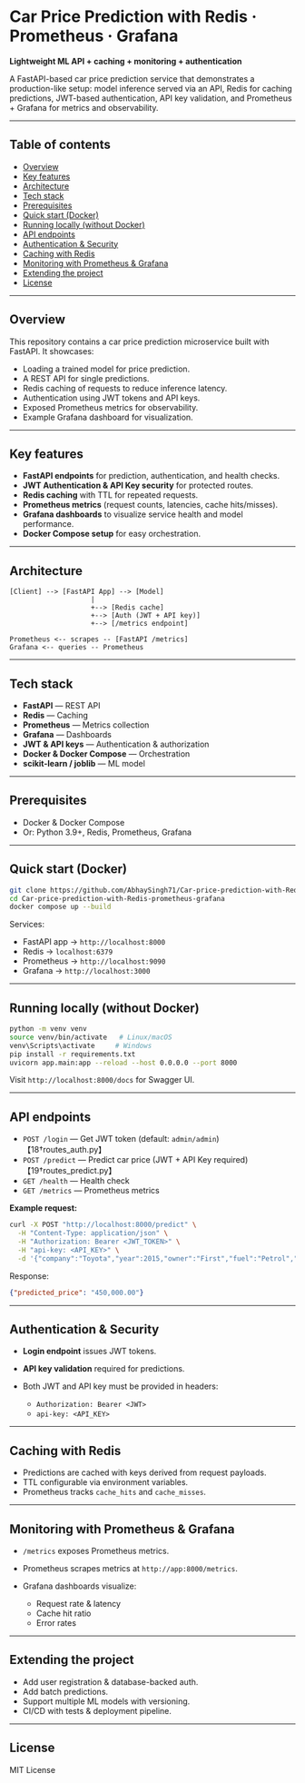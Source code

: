 # Car Price Prediction with Redis · Prometheus · Grafana

**Lightweight ML API + caching + monitoring + authentication**

A FastAPI-based car price prediction service that demonstrates a production-like setup: model inference served via an API, Redis for caching predictions, JWT-based authentication, API key validation, and Prometheus + Grafana for metrics and observability.

---

## Table of contents

* [Overview](#overview)
* [Key features](#key-features)
* [Architecture](#architecture)
* [Tech stack](#tech-stack)
* [Prerequisites](#prerequisites)
* [Quick start (Docker)](#quick-start-docker)
* [Running locally (without Docker)](#running-locally-without-docker)
* [API endpoints](#api-endpoints)
* [Authentication & Security](#authentication--security)
* [Caching with Redis](#caching-with-redis)
* [Monitoring with Prometheus & Grafana](#monitoring-with-prometheus--grafana)
* [Extending the project](#extending-the-project)
* [License](#license)

---

## Overview

This repository contains a car price prediction microservice built with FastAPI. It showcases:

* Loading a trained model for price prediction.
* A REST API for single predictions.
* Redis caching of requests to reduce inference latency.
* Authentication using JWT tokens and API keys.
* Exposed Prometheus metrics for observability.
* Example Grafana dashboard for visualization.

---

## Key features

* **FastAPI endpoints** for prediction, authentication, and health checks.
* **JWT Authentication & API Key security** for protected routes.
* **Redis caching** with TTL for repeated requests.
* **Prometheus metrics** (request counts, latencies, cache hits/misses).
* **Grafana dashboards** to visualize service health and model performance.
* **Docker Compose setup** for easy orchestration.

---

## Architecture

```
[Client] --> [FastAPI App] --> [Model]
                    |
                    +--> [Redis cache]
                    +--> [Auth (JWT + API key)]
                    +--> [/metrics endpoint]

Prometheus <-- scrapes -- [FastAPI /metrics]
Grafana <-- queries -- Prometheus
```

---

## Tech stack

* **FastAPI** — REST API
* **Redis** — Caching
* **Prometheus** — Metrics collection
* **Grafana** — Dashboards
* **JWT & API keys** — Authentication & authorization
* **Docker & Docker Compose** — Orchestration
* **scikit-learn / joblib** — ML model

---

## Prerequisites

* Docker & Docker Compose
* Or: Python 3.9+, Redis, Prometheus, Grafana

---

## Quick start (Docker)

```bash
git clone https://github.com/AbhaySingh71/Car-price-prediction-with-Redis-prometheus-grafana.git
cd Car-price-prediction-with-Redis-prometheus-grafana
docker compose up --build
```

Services:

* FastAPI app → `http://localhost:8000`
* Redis → `localhost:6379`
* Prometheus → `http://localhost:9090`
* Grafana → `http://localhost:3000`

---

## Running locally (without Docker)

```bash
python -m venv venv
source venv/bin/activate   # Linux/macOS
venv\Scripts\activate     # Windows
pip install -r requirements.txt
uvicorn app.main:app --reload --host 0.0.0.0 --port 8000
```

Visit `http://localhost:8000/docs` for Swagger UI.

---

## API endpoints

* `POST /login` — Get JWT token (default: `admin/admin`)【18†routes\_auth.py】
* `POST /predict` — Predict car price (JWT + API Key required)【19†routes\_predict.py】
* `GET /health` — Health check
* `GET /metrics` — Prometheus metrics

**Example request:**

```bash
curl -X POST "http://localhost:8000/predict" \
  -H "Content-Type: application/json" \
  -H "Authorization: Bearer <JWT_TOKEN>" \
  -H "api-key: <API_KEY>" \
  -d '{"company":"Toyota","year":2015,"owner":"First","fuel":"Petrol","seller_type":"Dealer","transmission":"Manual","km_driven":45000,"mileage_mpg":18,"engine_cc":1800,"max_power_bhp":138,"torque_nm":173,"seats":5}'
```

Response:

```json
{"predicted_price": "450,000.00"}
```

---

## Authentication & Security

* **Login endpoint** issues JWT tokens.
* **API key validation** required for predictions.
* Both JWT and API key must be provided in headers:

  * `Authorization: Bearer <JWT>`
  * `api-key: <API_KEY>`

---

## Caching with Redis

* Predictions are cached with keys derived from request payloads.
* TTL configurable via environment variables.
* Prometheus tracks `cache_hits` and `cache_misses`.

---

## Monitoring with Prometheus & Grafana

* `/metrics` exposes Prometheus metrics.
* Prometheus scrapes metrics at `http://app:8000/metrics`.
* Grafana dashboards visualize:

  * Request rate & latency
  * Cache hit ratio
  * Error rates

---

## Extending the project

* Add user registration & database-backed auth.
* Add batch predictions.
* Support multiple ML models with versioning.
* CI/CD with tests & deployment pipeline.



---

## License

MIT License
